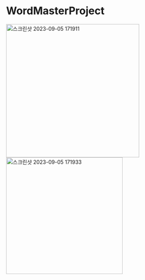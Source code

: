 # WordMasterProject
<img width="361" alt="스크린샷 2023-09-05 171911" src="https://github.com/Leo1010246/WordMasterProject/assets/53553877/773f4c74-e888-4731-b7de-cb5adc1dd45e">
<img width="316" alt="스크린샷 2023-09-05 171933" src="https://github.com/Leo1010246/WordMasterProject/assets/53553877/56262011-dc74-4ec1-bee8-c5114e5c4ad4">
